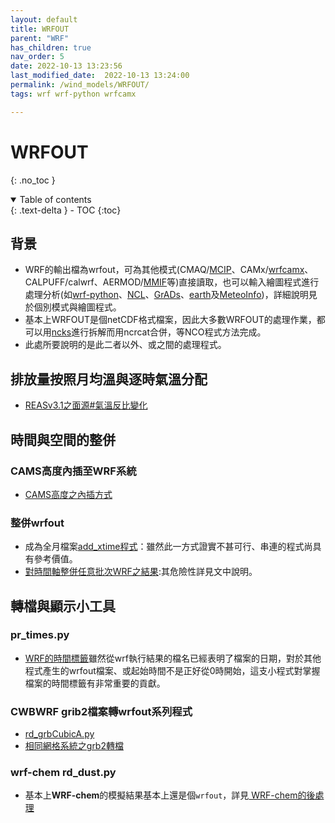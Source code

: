 ```yaml
---
layout: default
title: WRFOUT
parent: "WRF"
has_children: true
nav_order: 5
date: 2022-10-13 13:23:56
last_modified_date:  2022-10-13 13:24:00
permalink: /wind_models/WRFOUT/
tags: wrf wrf-python wrfcamx

---
```


# WRFOUT

{: .no_toc }

<details open markdown="block">
  <summary>
    Table of contents
  </summary>
  {: .text-delta }
- TOC
{:toc}
</details>

## 背景

- WRF的輸出檔為wrfout，可為其他模式(CMAQ/[MCIP](https://sinotec2.github.io/Focus-on-Air-Quality/GridModels/MCIP/)、CAMx/[wrfcamx](https://sinotec2.github.io/FAQ/2022/07/01/wrfcamx.html)、CALPUFF/calwrf、AERMOD/[MMIF](https://sinotec2.github.io/Focus-on-Air-Quality/PlumeModels/ME_pathways/mmif/)等)直接讀取，也可以輸入繪圖程式進行處理分析(如[wrf-python](https://sinotec2.github.io/Focus-on-Air-Quality/utilities/Graphics/wrf-python)、[NCL](https://sinotec2.github.io/Focus-on-Air-Quality/utilities/Graphics/NCL)、[GrADs](https://sinotec2.github.io/FAQ/2022/07/21/grads.html)、[earth](https://sinotec2.github.io/Focus-on-Air-Quality/utilities/Graphics/earth/uv10_json/)及[MeteoInfo](https://sinotec2.github.io/Focus-on-Air-Quality/utilities/Graphics/MeteoInfo/))，詳細說明見於個別模式與繪圖程式。
- 基本上WRFOUT是個netCDF格式檔案，因此大多數WRFOUT的處理作業，都可以用[ncks](https://sinotec2.github.io/Focus-on-Air-Quality/utilities/netCDF/ncks/)進行拆解而用ncrcat合併，等NCO程式方法完成。
- 此處所要說明的是此二者以外、或之間的處理程式。

## 排放量按照月均溫與逐時氣溫分配

- [REASv3.1之面源#氣溫反比變化](../../CAMx/emis/4.3REASgrnd.md)

## 時間與空間的整併

### CAMS高度內插至WRF系統

- [CAMS高度之內插方式](../../AQana/GAQuality/ECMWF_CAMS/5.CAMS_vertdisc.md)

### 整併wrfout

- 成為全月檔案[add_xtime程式](../../GridModels/MCIP/5.add_xtime.md)：雖然此一方式證實不甚可行、串連的程式尚具有參考價值。
- [對時間軸整併任意批次WRF之結果](1.acc_DM.md):其危險性詳見文中說明。

## 轉檔與顯示小工具

### pr_times.py

- [WRF的時間標籤](../../utilities/DateTime/WRF_Times.md)雖然從wrf執行結果的檔名已經表明了檔案的日期，對於其他程式產生的wrfout檔案、或起始時間不是正好從0時開始，這支小程式對掌握檔案的時間標籤有非常重要的貢獻。

### CWBWRF grib2檔案轉wrfout系列程式

- [rd_grbCubicA.py](../../wind_models/cwbWRF_3Km/3.rd_grbCubicA.md)
- [相同網格系統之grb2轉檔](../../wind_models/cwbWRF_3Km/4.fil_grb_nc.md)

### wrf-chem rd_dust.py

- 基本上**WRF-chem**的模擬結果基本上還是個`wrfout`，詳見[ WRF-chem的後處理](../../wind_models/WRF-chem/rd_dust.md)